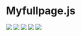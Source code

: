 # Myfullpage.js
![](http://moranqingchen.github.io/Myfullpage.js/使用方法/1.png)
![](http://moranqingchen.github.io/Myfullpage.js/使用方法/2.png)
![](http://moranqingchen.github.io/Myfullpage.js/使用方法/3.png)
![](http://moranqingchen.github.io/Myfullpage.js/使用方法/4.png)
![](http://moranqingchen.github.io/Myfullpage.js/使用方法/5.png)
